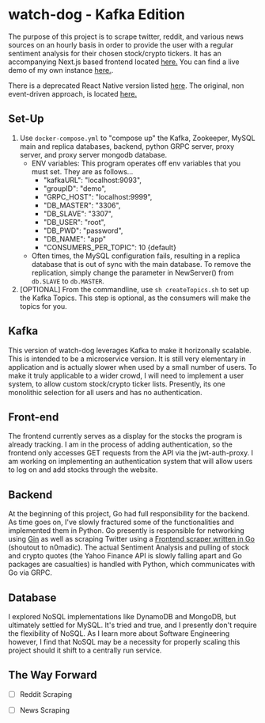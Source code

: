 # watch-dog - Kafka Edition
The purpose of this project is to scrape twitter, reddit, and various news sources on an hourly basis in order to provide the user with a regular sentiment analysis for their chosen stock/crypto tickers. It has an accompanying Next.js based frontend located [here.](https://github.com/jonreesman/watch-dog-next) You can find a live demo of my own instance [here.](https://watch-dog.jonreesman.dev).

There is a deprecated React Native version listed [here](https://github.com/jonreesman/watch-dog-react). The original, non event-driven approach, is located [here.](https://github.com/jonreesman/watch-dog)

## Set-Up
1. Use `docker-compose.yml` to "compose up" the Kafka, Zookeeper, MySQL main and replica databases, backend, python GRPC server, proxy server, and proxy server mongodb database.
    - ENV variables: This program operates off env variables that you must set. They are as follows...
        - "kafkaURL": "localhost:9093",
        - "groupID": "demo",
        - "GRPC_HOST": "localhost:9999",
        - "DB_MASTER": "3306",
        - "DB_SLAVE": "3307",
        - "DB_USER": "root",
        - "DB_PWD": "password",
        - "DB_NAME": "app"
        - "CONSUMERS_PER_TOPIC": 10 {default}
    - Often times, the MySQL configuration fails, resulting in a replica database that is out of sync with the main database. To remove the replication, simply change the parameter in NewServer() from `db.SLAVE` to `db.MASTER`.
2. [OPTIONAL] From the commandline, use `sh createTopics.sh` to set up the Kafka Topics. This step is optional, as the consumers will make the topics for you.


## Kafka
This version of watch-dog leverages Kafka to make it horizonally scalable. This is intended to be a microservice version. It is still very elementary in application and is actually slower when used by a small number of users. To make it truly applicable to a wider crowd, I will need to implement a user system, to allow custom stock/crypto ticker lists. Presently, its one monolithic selection for all users and has no authentication.

## Front-end
The frontend currently serves as a display for the stocks the program is already tracking. I am in the process of adding authentication, so the frontend only accesses GET requests from the API via the jwt-auth-proxy. I am working on implementing an authentication system that will allow users to log on and add stocks through the website.

## Backend
At the beginning of this project, Go had full responsibility for the backend. As time goes on, I've slowly fractured some of the functionalities and implemented them in Python. Go presently is responsible for networking using [Gin](https://github.com/gin-gonic/gin) as well as scraping Twitter using a [Frontend scraper written in Go](https://github.com/n0madic/twitter-scraper) (shoutout to n0madic). The actual Sentiment Analysis and pulling of stock and crypto quotes (the Yahoo Finance API is slowly falling apart and Go packages are casualties) is handled with Python, which communicates with Go via GRPC.

## Database
I explored NoSQL implementations like DynamoDB and MongoDB, but ultimately settled for MySQL. It's tried and true, and I presently don't require the flexibility of NoSQL. As I learn more about Software Engineering however, I find that NoSQL may be a necessity for properly scaling this project should it shift to a centrally run service.

## The Way Forward
- [ ] Reddit Scraping
- [ ] News Scraping

